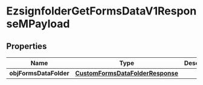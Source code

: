 
# EzsignfolderGetFormsDataV1ResponseMPayload

## Properties
| Name | Type | Description | Notes |
| ------------ | ------------- | ------------- | ------------- |
| **objFormsDataFolder** | [**CustomFormsDataFolderResponse**](CustomFormsDataFolderResponse.md) |  |  |



